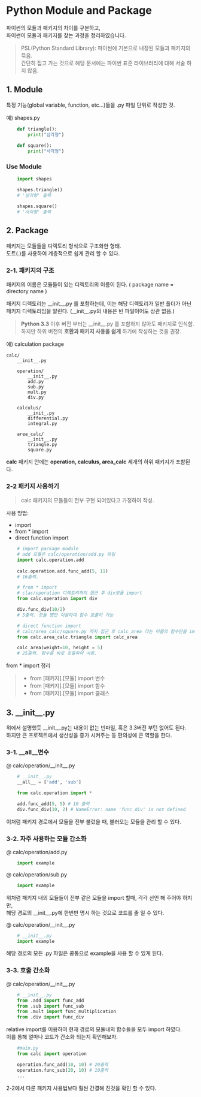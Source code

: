 # Python Module and Package
파이썬의 모듈과 패키지의 차이를 구분하고,  
파이썬이 모듈과 패키지를 찾는 과정을 정리하였습니다.

> PSL(Python Standard Library): 파이썬에 기본으로 내장된 모듈과 패키지의 묶음.  
> 간단히 집고 가는 것으로 해당 문서에는 파이썬 표준 라이브러리에 대해 서술 하지 않음.
  
## 1. Module
특정 기능(global variable, function, etc...)들을 .py 파일 단위로 작성한 것.

예)  shapes.py
```python
    def triangle():
        print("삼각형")
    
    def square():
        print("사각형")
```

### Use Module
``` python
    import shapes

    shapes.triangle()
    # '삼각형' 출력

    shapes.square()
    # '사각형' 출력
```

## 2. Package
패키지는 모듈들을 디렉토리 형식으로 구조화한 형태.  
도트(.)를 사용하여 계층적으로 쉽게 관리 할 수 있다.  
  
### 2-1. 패키지의 구조
패키지의 이름은 모듈들이 있는 디렉토리의 이름이 된다. ( package name = directory name )  
  
패키지 디렉토리는 \_\_init\_\_.py 를 포함하는데, 이는 해당 디렉토리가 일반 폴더가 아닌 패키지 디렉토리임을 알린다. (\_\_init__.py의 내용은 빈 파일이어도 상관 없음.)   

> __Python 3.3__ 이후 버전 부터는 \_\_init\__.py 를 포함하지 않아도 패키지로 인식함.  
> 하지만 하위 버전의 __호환과 패키지 사용을 쉽게__ 하기에 작성하는 것을 권장.  


예) calculation package
``` 
calc/
    __init__.py

    operation/
        __init__.py
        add.py
        sub.py
        mult.py
        div.py

    calculus/    
        __init_.py
        differential.py
        integral.py
    
    area_calc/
        __init__.py
        triangle.py
        square.py
```

__calc__ 패키지 안에는 __operation, calculus, area_calc__ 세개의 하위 패키지가 포함된다.  

### 2-2 패키지 사용하기  
> calc 패키지의 모듈들이 전부 구현 되어있다고 가정하여 작성.

사용 방법:
* import
* from * import
* direct function import  

```python
    # import package module
    # add 모듈은 calc/operation/add.py 파일
    import calc.operation.add
    
    calc.operation.add.func_add(5, 11)
    # 16출력.

    # from * import
    # clac/operation 디렉토리까지 접근 후 div모듈 import
    from calc.operation import div

    div.func_div(10/2)
    # 5출력. 모듈 명만 이용하여 함수 호출이 가능

    # direct function import
    # calc/area_calc/square.py 까지 접근 후 calc_area 라는 이름의 함수만을 import
    from calc.area_calc.triangle import calc_area

    calc_area(weight=10, height = 5)
    # 25출력. 함수를 바로 호출하여 사용.
```  

from * import 정리
> * from [패키지].[모듈] import 변수
> * from [패키지].[모듈] import 함수
> * from [패키지].[모듈] import 클래스

## 3. \_\_init__.py
위에서 설명했듯 \_\_init__.py는 내용이 없는 빈파일, 혹은 3.3버전 부턴 없어도 된다.  
하지만 큰 프로젝트에서 생산성을 증가 시켜주는 등 편의성에 큰 역할을 한다.

### 3-1. \_\_all__변수
@ calc/operation/\_\_init__.py
```python
    # __init__.py
    __all__ = ['add', 'sub']
```
```python
    from calc.operation import *

    add.func_add(5, 5) # 10 출력
    div.func_div(10, 2) # NameError: name 'func_div' is not defined
```

이처럼 패키지 경로에서 모듈을 전부 불렀을 때, 불러오는 모듈을 관리 할 수 있다.  

### 3-2. 자주 사용하는 모듈 간소화
@ calc/operation/add.py
```python
    import example
```
@ calc/operation/sub.py
```python
    import example
```

위처럼 패키지 내의 모듈들이 전부 같은 모듈을 import 할때, 각각 선언 해 주어야 하지만,  
해당 경로의 \_\_init__.py에 한번만 명시 하는 것으로 코드를 줄 일 수 있다.

@ calc/operation/\_\_init__.py
```python
    # __init__.py
    import example
```
해당 경로의 모든 .py 파일은 콩통으로 example을 사용 할 수 있게 된다.

### 3-3. 호출 간소화
<!-- > 설명하기 앞서 파이썬은 absolute path(절대경로)와 relative path(상대경로)를 지원한다.  
> 이들의 차이점은 __경로의 시작점이다__.  
> 절대경로는 프로젝트 최상단 디렉토리를 기준으로 import path를 찾는 반면  
> 상대경로는 현재 파일의 위치를 기준으로 삼는다. -->

@ calc/operation/\_\_init__.py
```python
    # __init__.py
    from .add import func_add
    from .sub import func_sub
    from .mult import func_multiplication
    from .div import func_div
```
relative import를 이용하여 현재 경로의 모듈내의 함수들을 모두 import 하였다.  
이를 통해 얼마나 코드가 간소화 되는지 확인해보자.
```python
    #main.py
    from calc import operation

    operation.func_add(10, 10) # 20출력
    operation.func_sub(20, 10) # 10출력
    ...
```
2-2에서 다룬 패키지 사용법보다 훨씬 간결해 진것을 확인 할 수 있다.
